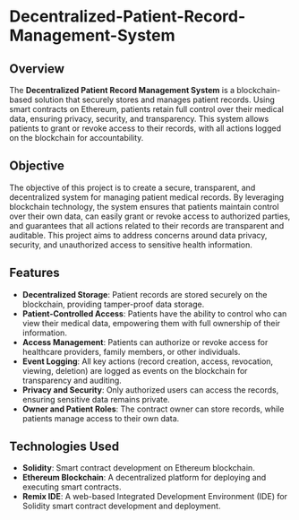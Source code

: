# Decentralized-Patient-Record-Management-System

## Overview

The **Decentralized Patient Record Management System** is a blockchain-based solution that securely stores and manages patient records. Using smart contracts on Ethereum, patients retain full control over their medical data, ensuring privacy, security, and transparency. This system allows patients to grant or revoke access to their records, with all actions logged on the blockchain for accountability.

## Objective

The objective of this project is to create a secure, transparent, and decentralized system for managing patient medical records. By leveraging blockchain technology, the system ensures that patients maintain control over their own data, can easily grant or revoke access to authorized parties, and guarantees that all actions related to their records are transparent and auditable. This project aims to address concerns around data privacy, security, and unauthorized access to sensitive health information.

## Features

- **Decentralized Storage**: Patient records are stored securely on the blockchain, providing tamper-proof data storage.
- **Patient-Controlled Access**: Patients have the ability to control who can view their medical data, empowering them with full ownership of their information.
- **Access Management**: Patients can authorize or revoke access for healthcare providers, family members, or other individuals.
- **Event Logging**: All key actions (record creation, access, revocation, viewing, deletion) are logged as events on the blockchain for transparency and auditing.
- **Privacy and Security**: Only authorized users can access the records, ensuring sensitive data remains private.
- **Owner and Patient Roles**: The contract owner can store records, while patients manage access to their own data.

## Technologies Used

- **Solidity**: Smart contract development on Ethereum blockchain.
- **Ethereum Blockchain**: A decentralized platform for deploying and executing smart contracts.
- **Remix IDE**: A web-based Integrated Development Environment (IDE) for Solidity smart contract development and deployment.

